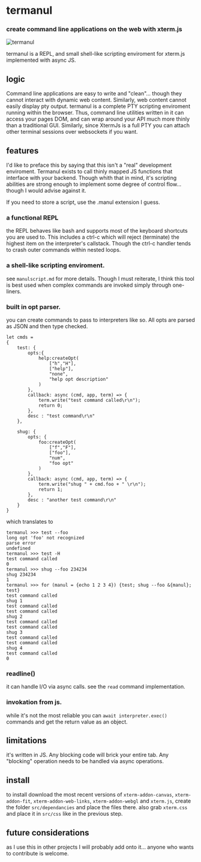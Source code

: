 # termanul
### create command line applications on the web with xterm.js

![termanul](https://github.com/soobnoid/termanul/assets/149321534/d37b8fe5-4b13-4414-8b31-05376c442728)

termanul is a REPL, and small shell-like scripting enviroment for xterm.js implemented with async JS.

## logic

Command line applications are easy to write and "clean"... though they cannot interact with dynamic web content. Similarly, web content cannot easily display pty output. termanul is a complete PTY scripting enviroment running within the browser. Thus, command line utilities written in it can access your pages DOM, and can wrap around your API much more thinly than a traditional GUI. Similarly, since XtermJs is a full PTY you can attach other terminal sessions over websockets if you want.  

## features

I'd like to preface this by saying that this isn't a "real" development enviroment. Termanul exists to call thinly mapped JS functions that interface with your backend. Though whith that in mind, it's scripting abilities are strong enough to implement some degree of control flow... though I would advise against it. 

If you need to store a script, use the .manul extension I guess. 

### a functional REPL

the REPL behaves like bash and supports most of the keyboard shortcuts you are used to. This includes a ctrl-c which will reject (terminate) the highest item on the interpreter's callstack. Though the ctrl-c handler tends to crash outer commands within nested loops.

### a shell-like scripting enviroment.

see `manulscript.md` for more details. Though I must reiterate, I think this tool is best used when complex commands are invoked simply through one-liners.

### built in opt parser.

you can create commands to pass to interpreters like so. All opts are parsed as JSON and then type checked.

```
let cmds = 
{
    test: {
        opts:{
            help:createOpt(
                ["h","H"],
                ["help"],
                "none",
                "help opt description"
            )
        },
        callback: async (cmd, app, term) => {
            term.write("test command called\r\n");
            return 0;
        },
        desc : "test command\r\n"
    },

    shug: {
        opts: {
            foo:createOpt(
                ["f","F"],
                ["foo"],
                "num",
                "foo opt"
            )
        },
        callback: async (cmd, app, term) => {
            term.write("shug " + cmd.foo + " \r\n");
            return 1;
        },
        desc : "another test command\r\n"
    }
}
```

which translates to 

```
termanul >>> test --foo
long opt 'foo' not recognized
parse error
undefined
termanul >>> test -H
test command called
0
termanul >>> shug --foo 234234
shug 234234 
1
termanul >>> for (manul = {echo 1 2 3 4}) {test; shug --foo &{manul}; test}
test command called
shug 1 
test command called
test command called
shug 2 
test command called
test command called
shug 3 
test command called
test command called
shug 4 
test command called
0
```

### readline()

it can handle I/O via async calls. see the `read` command implementation.
 
### invokation from js.

while it's not the most reliable you can `await interpreter.exec()` commands and get the return value as an object. 
 
## limitations

it's written in JS. Any blocking code will brick your entire tab. Any "blocking" operation needs to be handled via async operations. 
 
## install

to install download the most recent versions of `xterm-addon-canvas`, `xterm-addon-fit`, `xterm-addon-web-links`, `xterm-addon-webgl` and `xterm.js`, create the folder `src/dependancies` and place the files there. also grab `xterm.css` and place it in `src/css` like in the previous step.

## future considerations

as I use this in other projects I will probably add onto it... anyone who wants to contribute is welcome. 
